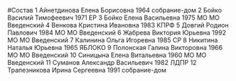 #Состав
1 Айнетдинова Елена Борисовна 1964 собрание-дом
2 Бойко Василий Тимофеевич 1971 ЕР
3 Бойко Елена Васильевна 1975 МО МО Введенский
4 Венкова Кристина Ивановна 1983 КПРФ
5 Довгий Родион Павлович 1984 МО МО Введенский
6 Жабрева Виктория Юрьевна 1992 МО МО Введенский
7 Калинина Ольга Игоревна 1985 СР
8 Никитина Наталья Юрьевна 1965 ЯБЛОКО
9 Полонская Галина Викторовна 1966 МО МО Введенский
10 Синицына Елена Витальевна 1960 МО МО Введенский
11 Суманов Александр Васильевич 1982 ЛДПР
12 Трапезникова Ирина Сергеевна 1991 собрание-дом
